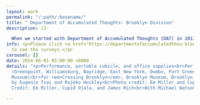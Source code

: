 ```yaml
---
layout: work
permalink: "/:path/:basename/"
title: " Department of Accumulated Thoughts: Brooklyn Division"
description: |2-

  When we started with Department of Accumulated Thoughts (DAT) in 2013 our intention was to create a fun and absurdist survey. What we soon realized was that people took the opportunity to tell us what they really think of the area they live in. The cubicle acted as a station point: moments where one can sit down and talk to us who were eager to listen. The survey acted primarily as a framework, an icebreaker. For the last edition of DAT, we ventured to Brooklyn to get a slice of people’s thoughts. From July 2014 until January 2015 we went to different parts of Brooklyn: Greenpoint, Williamsburg, Bay Ridge, East New York, Dumbo, Fort Greene, and inside the Brooklyn Museum. Although this does not cover the entire scope of the borough as we missed quite a few neighborhoods, the goal of this project was to catch a snippet of the goings-on of Brooklyn and a task for us to go outside our studios and get a glimpse of what other people are doing. Our conversations with people were wonderful, some shared their concerns about the neighborhood; their happy and painful stories; some were pessimistic on where Brooklyn was heading, while others hope for a better future. We wish we had more time to cover Brooklyn, but for now we have an archive of fleeting exchanges with generous people willing to give their time to say hello.
info: <p>Please click <a href="https://departmentofaccumulatedthou-blog.tumblr.com/">HERE</a>
  to see the surveys.</p>
carousel: []
date: 2014-06-01 05:00:00 +0000
details: "<p>Performance, portable cubicle, and office supplies<br>Performed in Brooklyn
  (Greenpoint, Williamsburg, Bayridge, East New York, Dumbo, Fort Greene, Brooklyn
  Museum)<br>for <em>Crossing Brooklyn</em>, Brooklyn Museum, Brooklyn, NY<br>Curated
  by Eugenie Tsai and Rujeko Hockley<br>Photo credit: Em Miller and Cupid Ojala<br>Video
  Credit: Em Miller, Cupid Ojala, and James Rich<br>With Michael Watson</p>"

---
```

